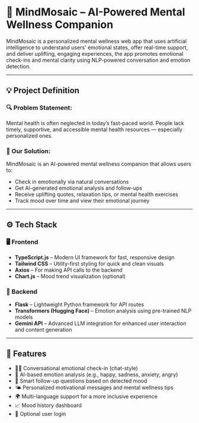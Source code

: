 # 🧠 MindMosaic – AI-Powered Mental Wellness Companion

MindMosaic is a personalized mental wellness web app that uses artificial intelligence to understand users' emotional states, offer real-time support, and deliver uplifting, engaging experiences, the app promotes emotional check-ins and mental clarity using NLP-powered conversation and emotion detection.

---

## 💡 Project Definition

### 🔍 Problem Statement:
Mental health is often neglected in today’s fast-paced world. People lack timely, supportive, and accessible mental health resources — especially personalized ones.

### 🎯 Our Solution:
MindMosaic is an AI-powered mental wellness companion that allows users to:
- Check in emotionally via natural conversations
- Get AI-generated emotional analysis and follow-ups
- Receive uplifting quotes, relaxation tips, or mental health exercises
- Track mood over time and view their emotional journey

---

## ⚙️ Tech Stack

### 🖥️ Frontend
- **TypeScript.js** – Modern UI framework for fast, responsive design
- **Tailwind CSS** – Utility-first styling for quick and clean visuals
- **Axios** – For making API calls to the backend
- **Chart.js** – Mood trend visualization (optional)

### 🔧 Backend
- **Flask** – Lightweight Python framework for API routes
- **Transformers (Hugging Face)** – Emotion analysis using pre-trained NLP models
- **Gemini API** – Advanced LLM integration for enhanced user interaction and content generation

---

## 🚀 Features

- 🧘‍♀️ Conversational emotional check-in (chat-style)
- 🤖 AI-based emotion analysis (e.g., happy, sadness, anxiety, angry)
- 💬 Smart follow-up questions based on detected mood
- 🌤️ Personalized motivational messages and mental wellness tips
- 🌍 Multi-language support for a more inclusive experience
- 📈 Mood history dashboard
- 🔐 Optional user login
